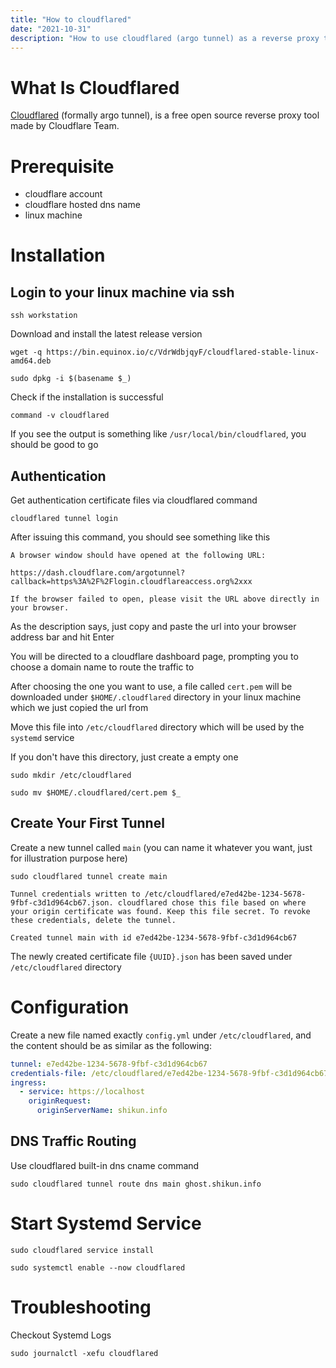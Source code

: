 ```yaml
---
title: "How to cloudflared"
date: "2021-10-31"
description: "How to use cloudflared (argo tunnel) as a reverse proxy to bypass CGNAT"
---
```


# What Is Cloudflared

[Cloudflared](https://github.com/cloudflare/cloudflared) (formally argo tunnel), is a free open source reverse proxy tool made by Cloudflare Team.

# Prerequisite

- cloudflare account
- cloudflare hosted dns name
- linux machine

# Installation

## Login to your linux machine via ssh

```shell
ssh workstation
```

Download and install the latest release version

```shell
wget -q https://bin.equinox.io/c/VdrWdbjqyF/cloudflared-stable-linux-amd64.deb

sudo dpkg -i $(basename $_)
```

Check if the installation is successful

```shell
command -v cloudflared
```

If you see the output is something like `/usr/local/bin/cloudflared`, you should be good to go

## Authentication

Get authentication certificate files via cloudflared command

```shell
cloudflared tunnel login
```

After issuing this command, you should see something like this

```
A browser window should have opened at the following URL:

https://dash.cloudflare.com/argotunnel?callback=https%3A%2F%2Flogin.cloudflareaccess.org%2xxx

If the browser failed to open, please visit the URL above directly in your browser.
```

As the description says, just copy and paste the url into your browser address bar and hit Enter

You will be directed to a cloudflare dashboard page, prompting you to choose a domain name to route the traffic to

After choosing the one you want to use, a file called `cert.pem` will be downloaded under `$HOME/.cloudflared` directory in your linux machine which we just copied the url from

Move this file into `/etc/cloudflared` directory which will be used by the `systemd` service

If you don't have this directory, just create a empty one

```shell
sudo mkdir /etc/cloudflared

sudo mv $HOME/.cloudflared/cert.pem $_
```

## Create Your First Tunnel

Create a new tunnel called `main` (you can name it whatever you want, just for illustration purpose here)

```shell
sudo cloudflared tunnel create main
```

```
Tunnel credentials written to /etc/cloudflared/e7ed42be-1234-5678-9fbf-c3d1d964cb67.json. cloudflared chose this file based on where your origin certificate was found. Keep this file secret. To revoke these credentials, delete the tunnel.

Created tunnel main with id e7ed42be-1234-5678-9fbf-c3d1d964cb67
```

The newly created certificate file `{UUID}.json` has been saved under `/etc/cloudflared` directory

# Configuration

Create a new file named exactly `config.yml` under `/etc/cloudflared`, and the content should be as similar as the following:

```yaml
tunnel: e7ed42be-1234-5678-9fbf-c3d1d964cb67
credentials-file: /etc/cloudflared/e7ed42be-1234-5678-9fbf-c3d1d964cb67.json
ingress:
  - service: https://localhost
    originRequest:
      originServerName: shikun.info
```

## DNS Traffic Routing

Use cloudflared built-in dns cname command

```shell
sudo cloudflared tunnel route dns main ghost.shikun.info
```

# Start Systemd Service

```shell
sudo cloudflared service install

sudo systemctl enable --now cloudflared
```

# Troubleshooting

Checkout Systemd Logs

```shell
sudo journalctl -xefu cloudflared
```
